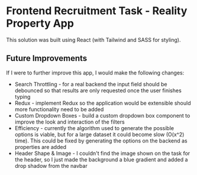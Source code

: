 # Frontend Recruitment Task - Reality Property App

This solution was built using React (with Tailwind and SASS for styling).

## Future Improvements

If I were to further improve this app, I would make the following changes:

- Search Throttling - for a real backend the input field should be debounced so that results are only requested once the user finishes typing
- Redux - implement Redux so the application would be extensible should more functionality need to be added
- Custom Dropdown Boxes - build a custom dropdown box component to improve the look and interaction of the filters
- Efficiency - currently the algorithm used to generate the possible options is viable, but for a large dataset it could become slow (O(x^2) time). This could be fixed by generating the options on the backend as properties are added
- Header Shape & Image - I couldn't find the image shown on the task for the header, so I just made the background a blue gradient and added a drop shadow from the navbar
